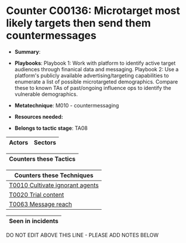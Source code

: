 # Counter C00136: Microtarget most likely targets then send them countermessages

* **Summary**: 

* **Playbooks**: Playbook 1: Work with platform to identify active target audiences through finanical data and messaging.
Playbook 2: Use a platform's publicly available advertising/targeting capabilities to enumerate a list of possible microtargeted demographics. Compare these to known TAs of past/ongoing influence ops to identify the vulnerable demographics. 


* **Metatechnique**: M010 - countermessaging

* **Resources needed:** 

* **Belongs to tactic stage**: TA08


| Actors | Sectors |
| ------ | ------- |



| Counters these Tactics |
| ---------------------- |



| Counters these Techniques |
| ------------------------- |
| [T0010 Cultivate ignorant agents](../techniques/T0010.md) |
| [T0020 Trial content](../techniques/T0020.md) |
| [T0063 Message reach](../techniques/T0063.md) |



| Seen in incidents |
| ----------------- |


DO NOT EDIT ABOVE THIS LINE - PLEASE ADD NOTES BELOW